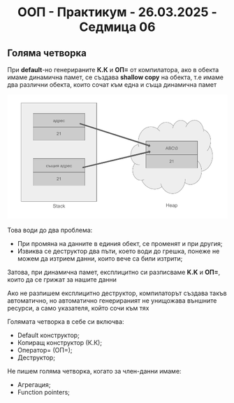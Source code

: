 <h1 align="center">ООП - Практикум - 26.03.2025 - Седмица 06</h1>

## Голяма четворка

При **default**-но генерираните **К.К** и **ОП=** от компилатора, ако в обекта имаме динамична памет, се създава **shallow copy** на обекта, т.е имаме два различни обекта, които сочат към една и съща динамична памет

![big4](assets/big4.png)

Това води до два проблема:
- При промяна на данните в единия обект, се променят и при другия;
- Извиква се деструктор два пъти, което води до грешка, понеже не можем да изтрием данни, които вече са били изтрити;

Затова, при динамична памет, експлицитно си разписваме **K.K** и **ОП=**, които да се грижат за нашите данни

Ако не разпишем експлицитно деструктор, компилаторът създава такъв автоматично, но автоматично генерираният не унищожава външните ресурси, а само указателя, който сочи към тях

Голямата четворка в себе си включва:
- Default конструктор;
- Копиращ конструктор (К.К);
- Оператор= (ОП=);
- Деструктор;

Не пишем голяма четворка, когато за член-данни имаме:
- Агрегация;
- Function pointers;
